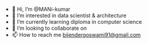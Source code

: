 - 👋 Hi, I’m @MANi-kumar
- 👀 I’m interested in data scientist & architecture
- 🌱 I’m currently learning diploma in computer science
- 💞️ I’m looking to collaborate on 
- 📫 How to reach me bijendergoswami91@gmail.com

<!---
MAN-kumar/MAN-kumar is a ✨ special ✨ repository because its `README.md` (this file) appears on your GitHub profile.
You can click the Preview link to take a look at your changes.
--->
